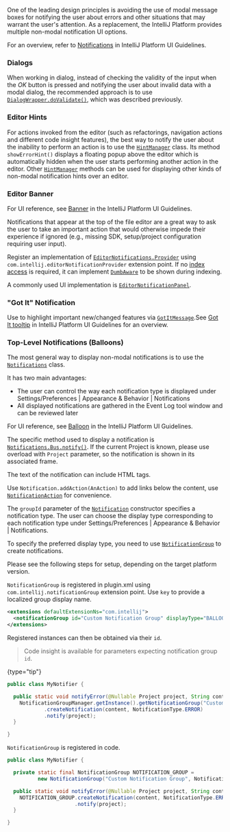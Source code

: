 [//]: # (title: Notifications)

<!-- Copyright 2000-2021 JetBrains s.r.o. and other contributors. Use of this source code is governed by the Apache 2.0 license that can be found in the LICENSE file. -->

One of the leading design principles is avoiding the use of modal message boxes for notifying the user about errors and other situations that may warrant the user's attention. As a replacement, the IntelliJ Platform provides multiple non-modal notification UI options.

For an overview, refer to [Notifications](https://jetbrains.design/intellij/controls/notifications/) in IntelliJ Platform UI Guidelines.

### Dialogs

When working in dialog, instead of checking the validity of the input when the _OK_ button is pressed and notifying the user about invalid data with a modal dialog, the recommended approach is to use [`DialogWrapper.doValidate()`](upsource:///platform/platform-api/src/com/intellij/openapi/ui/DialogWrapper.java), which was described previously.

### Editor Hints

For actions invoked from the editor (such as refactorings, navigation actions and different code insight features), the best way to notify the user about the inability to perform an action is to use the [`HintManager`](upsource:///platform/platform-api/src/com/intellij/codeInsight/hint/HintManager.java) class. Its method `showErrorHint()` displays a floating popup above the editor which is automatically hidden when the user starts performing another action in the editor.
Other [`HintManager`](upsource:///platform/platform-api/src/com/intellij/codeInsight/hint/HintManager.java) methods can be used for displaying other kinds of non-modal notification hints over an editor.

### Editor Banner

For UI reference, see [Banner](https://jetbrains.design/intellij/controls/banner/) in the IntelliJ Platform UI Guidelines.

Notifications that appear at the top of the file editor are a great way to ask the user to take an important action that would otherwise impede their experience if ignored (e.g., missing SDK, setup/project configuration requiring user input).

Register an implementation of [`EditorNotifications.Provider`](upsource:///platform/platform-api/src/com/intellij/ui/EditorNotifications.java) using `com.intellij.editorNotificationProvider` extension point.
If no [index access](indexing_and_psi_stubs.md#dumb-mode) is required, it can implement [`DumbAware`](upsource:///platform/core-api/src/com/intellij/openapi/project/DumbAware.java) to be shown during indexing.

A commonly used UI implementation is [`EditorNotificationPanel`](upsource:///platform/platform-api/src/com/intellij/ui/EditorNotificationPanel.java).

### "Got It" Notification

Use to highlight important new/changed features via [`GotItMessage`](upsource:///platform/platform-impl/src/com/intellij/ui/GotItMessage.java).See [Got It tooltip](https://jetbrains.design/intellij/controls/got_it_tooltip/) in IntelliJ Platform UI Guidelines for an overview.

### Top-Level Notifications (Balloons)

The most general way to display non-modal notifications is to use the [`Notifications`](upsource:///platform/ide-core/src/com/intellij/notification/Notifications.java) class.

It has two main advantages:

* The user can control the way each notification type is displayed under <menupath>Settings/Preferences | Appearance & Behavior | Notifications</menupath>
* All displayed notifications are gathered in the <control>Event Log</control> tool window and can be reviewed later

For UI reference, see [Balloon](https://jetbrains.design/intellij/controls/balloon/) in the IntelliJ Platform UI Guidelines.

The specific method used to display a notification is [`Notifications.Bus.notify()`](upsource:///platform/ide-core/src/com/intellij/notification/Notifications.java). If the current Project is known, please use overload with `Project` parameter, so the notification is shown in its associated frame.

The text of the notification can include HTML tags.

Use `Notification.addAction(AnAction)` to add links below the content, use [`NotificationAction`](upsource:///platform/ide-core/src/com/intellij/notification/NotificationAction.java) for convenience.

The `groupId` parameter of the [`Notification`](upsource:///platform/ide-core/src/com/intellij/notification/Notification.java) constructor specifies a notification type. The user can choose the display type corresponding to each notification type under <menupath>Settings/Preferences | Appearance & Behavior | Notifications</menupath>.

To specify the preferred display type, you need to use [`NotificationGroup`](upsource:///platform/ide-core/src/com/intellij/notification/NotificationGroup.kt) to create notifications.

Please see the following steps for setup, depending on the target platform version.

<tabs>

<tab title="2020.3 and later">

`NotificationGroup` is registered in <path>plugin.xml</path> using `com.intellij.notificationGroup` extension point. Use `key` to provide a localized group display name.

```xml
<extensions defaultExtensionNs="com.intellij">
  <notificationGroup id="Custom Notification Group" displayType="BALLOON" key="notification.group.name"/>
</extensions>
```

Registered instances can then be obtained via their `id`.

 >  Code insight is available for parameters expecting notification group `id`.
 >
 {type="tip"}

```java
public class MyNotifier {

  public static void notifyError(@Nullable Project project, String content) {
    NotificationGroupManager.getInstance().getNotificationGroup("Custom Notification Group")
            .createNotification(content, NotificationType.ERROR)
            .notify(project);
  }

}
```
</tab>

<tab title="Pre-2020.3">

`NotificationGroup` is registered in code.

```java
public class MyNotifier {

  private static final NotificationGroup NOTIFICATION_GROUP =
          new NotificationGroup("Custom Notification Group", NotificationDisplayType.BALLOON, true);

  public static void notifyError(@Nullable Project project, String content) {
    NOTIFICATION_GROUP.createNotification(content, NotificationType.ERROR)
                      .notify(project);
  }

}
```
</tab>

</tabs>
